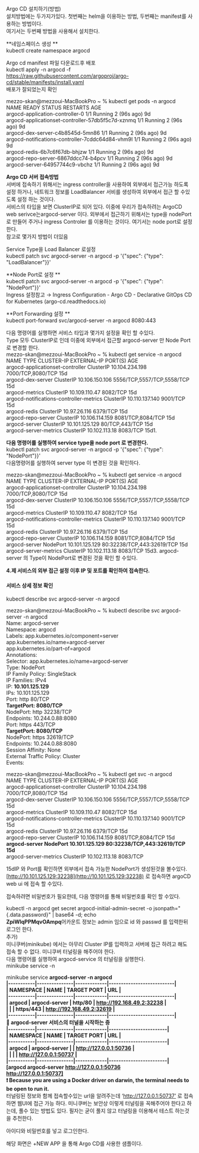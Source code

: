 Argo CD 설치하기(방법)     
설치방법에는 두가지가있다. 첫번째는 helm을 이용하는 방법, 두번째는 manifest를 사용하는 방법이다.      
여기서는 두번째 방법을 사용해서 설치한다.      

**네임스페이스 생성  **  
kubectl create namespace argocd  

Argo cd manifest 파일 다운로드후 배포  
kubectl apply -n argocd -f https://raw.githubusercontent.com/argoproj/argo-cd/stable/manifests/install.yaml  
배포가 잘되었는지 확인  

mezzo-skan@mezzoui-MacBookPro ~ % kubectl get pods -n argocd   
NAME                                                READY   STATUS    RESTARTS      AGE  
argocd-application-controller-0                     1/1     Running   2 (96s ago)   9d  
argocd-applicationset-controller-57db5f5c7d-xznmq   1/1     Running   2 (96s ago)   9d  
argocd-dex-server-c4b8545d-5mn86                    1/1     Running   2 (96s ago)   9d  
argocd-notifications-controller-7cddc64d84-vhm9l    1/1     Running   2 (96s ago)   9d  
argocd-redis-6b7c6f67db-bhjzw                       1/1     Running   2 (96s ago)   9d  
argocd-repo-server-6867ddcc74-b4pcv                 1/1     Running   2 (96s ago)   9d  
argocd-server-64957744c9-vbchz                      1/1     Running   2 (96s ago)   9d

**Argo CD 서버 접속방법**  
서버에 접속하기 위해서는 ingress controller을 사용하여 외부에서 접근가능 하도록 설정 하거나, 네트워크 정보를 LoadBalancer 서비를 생성하여 외부에서 접근 할 수있도록 설정 하는 것이다.  
서비스의 타입을 보면 ClusterIP로 되어 있다. 이중에 우리가 접속하려는 ArgoCD web serivce는argocd-server 이다. 외부에서 접근하기 위해서는 type을 nodePort로 만들어 주거나 ingress Controler 를 이용하는 것이다. 여기서는 node port로 설정한다.  
참고로 몇가지 방법이 더있음  

Service Type을 Load Balancer 로설정    
kubectl patch svc argocd-server -n argocd -p '{"spec": {"type": "LoadBalancer"}}'  

**Node Port로 설정  **  
kubectl patch svc argocd-server -n argocd -p '{"spec": {"type": "NodePort"}}'  
Ingress 설정참고 → Ingress Configuration - Argo CD - Declarative GitOps CD for Kubernetes (argo-cd.readthedocs.io)  

**Port Forwarding 설정  **  
kubectl port-forward svc/argocd-server -n argocd 8080:443   

다음 명령어를 실행하면 서비스 타입과 몇가지 설정을 확인 할 수있다.   
Type 모두 ClusterIP로 인데 이중에 외부에서 접근할 argocd-server 만 Node Port로 변경할 한다.  
mezzo-skan@mezzoui-MacBookPro ~ %  kubectl get service -n argocd    
NAME                                      TYPE        CLUSTER-IP       EXTERNAL-IP   PORT(S)                      AGE  
argocd-applicationset-controller          ClusterIP   10.104.234.198   <none>        7000/TCP,8080/TCP            15d  
argocd-dex-server                         ClusterIP   10.106.150.106   <none>        5556/TCP,5557/TCP,5558/TCP   15d  
argocd-metrics                            ClusterIP   10.109.110.47    <none>        8082/TCP                     15d  
argocd-notifications-controller-metrics   ClusterIP   10.110.137.140   <none>        9001/TCP                     15d  
argocd-redis                              ClusterIP   10.97.26.116     <none>        6379/TCP                     15d  
argocd-repo-server                        ClusterIP   10.106.114.159   <none>        8081/TCP,8084/TCP            15d  
argocd-server                             ClusterIP    10.101.125.129   <none>       80/TCP,443/TCP               15d  
argocd-server-metrics                     ClusterIP   10.102.113.18    <none>        8083/TCP                     15d1.

**다음 명령어를 실행하여 service type을 node port 로 변경한다.**  
kubectl patch svc argocd-server -n argocd -p '{"spec": {"type": "NodePort"}}'  
다음명령어를 실행하여 server type 이 변경된 것을 확인하다.  

mezzo-skan@mezzoui-MacBookPro ~ %  kubectl get service -n argocd   
NAME                                      TYPE        CLUSTER-IP       EXTERNAL-IP   PORT(S)                      AGE  
argocd-applicationset-controller          ClusterIP   10.104.234.198   <none>        7000/TCP,8080/TCP            15d  
argocd-dex-server                         ClusterIP   10.106.150.106   <none>        5556/TCP,5557/TCP,5558/TCP   15d  
argocd-metrics                            ClusterIP   10.109.110.47    <none>        8082/TCP                     15d  
argocd-notifications-controller-metrics   ClusterIP   10.110.137.140   <none>        9001/TCP                     15d  
argocd-redis                              ClusterIP   10.97.26.116     <none>        6379/TCP                     15d  
argocd-repo-server                        ClusterIP   10.106.114.159   <none>        8081/TCP,8084/TCP            15d  
argocd-server                             NodePort    10.101.125.129   <none>        80:32238/TCP,443:32619/TCP   15d  
argocd-server-metrics                     ClusterIP   10.102.113.18    <none>        8083/TCP                     15d3.
argocd-server 의 Type이 NodePort로 변경된 것을 확인 할 수있다.  

**4.제 서비스의 외부 접근 설정 이후 IP 및 포트를 확인하여 접속한다.**  
#### 서비스 상세 정보 확인 
kubectl describe svc argocd-server -n argocd  

mezzo-skan@mezzoui-MacBookPro ~ % kubectl describe svc argocd-server -n argocd   
Name:                     argocd-server    
Namespace:                argocd    
Labels:                   app.kubernetes.io/component=server       
                          app.kubernetes.io/name=argocd-server    
                          app.kubernetes.io/part-of=argocd    
Annotations:              <none>     
Selector:                 app.kubernetes.io/name=argocd-server    
Type:                     NodePort    
IP Family Policy:         SingleStack    
IP Families:              IPv4   
IP:                       **10.101.125.129**    
IPs:                      10.101.125.129        
Port:                     http  80/TCP     
**TargetPort:               8080/TCP**       
NodePort:                 http  32238/TCP    
Endpoints:                10.244.0.88:8080      
Port:                     https  443/TCP    
**TargetPort:               8080/TCP**     
NodePort:                 https  32619/TCP        
Endpoints:                10.244.0.88:8080     
Session Affinity:         None    
External Traffic Policy:  Cluster    
Events:                   <none>     

mezzo-skan@mezzoui-MacBookPro ~ % kubectl get svc -n argocd     
NAME                                      TYPE        CLUSTER-IP       EXTERNAL-IP   PORT(S)                      AGE      
argocd-applicationset-controller          ClusterIP   10.104.234.198   <none>        7000/TCP,8080/TCP            15d    
argocd-dex-server                         ClusterIP   10.106.150.106   <none>        5556/TCP,5557/TCP,5558/TCP   15d        
argocd-metrics                            ClusterIP   10.109.110.47    <none>        8082/TCP                     15d     
argocd-notifications-controller-metrics   ClusterIP   10.110.137.140   <none>        9001/TCP                     15d   
argocd-redis                              ClusterIP   10.97.26.116     <none>        6379/TCP                     15d     
argocd-repo-server                        ClusterIP   10.106.114.159   <none>        8081/TCP,8084/TCP            15d    
**argocd-server                             NodePort    10.101.125.129   <none>        80:32238/TCP,443:32619/TCP   15d**      
argocd-server-metrics                     ClusterIP   10.102.113.18    <none>        8083/TCP                       

15dIP 와 Port를 확인하면 외부에서 접속 가능한 NodePort가 생성된것을 볼수있다.  
[http://10.101.125.129:32238](http://10.101.125.129:32238) 로 접속하면 argoCD web ui 에 접속 할 수있다.  

접속하려면 비밀번호가 필요한데, 다음 명령어를 통해 비밀번호를 확인 할 수있다.  

kubectl -n argocd get secret argocd-initial-admin-secret -o jsonpath="{.data.password}" | base64 -d; echo    
**ZpiWlqPPMqvOAmpq**어카운트 정보는 admin 임으로 id 와 passwd 를 입력한뒤 로그인 한다.      
추가)       
미니쿠버(minikube) 에서는 아무리 Cluster IP를 입력하고 서버에 접근 하려고 해도 접속 할 수 없다. 미니쿠버 터널링을 해주어야 한다.     
다음 명령어를 실행하여 argocd-service 의 터널링을 실행한다.                 
minikube service <service name> -n <nsmespace>   

minikube service **argocd-server  -n argocd    
|-----------|---------------|-------------|---------------------------|    
| NAMESPACE |     NAME      | TARGET PORT |            URL            |       
|-----------|---------------|-------------|---------------------------|    
| argocd    | argocd-server | http/80     | http://192.168.49.2:32238 |    
|           |               | https/443   | http://192.168.49.2:32619 |     
|-----------|---------------|-------------|---------------------------|  
🏃  argocd-server 서비스의 터널을 시작하는 중      
|-----------|---------------|-------------|------------------------|     
| NAMESPACE |     NAME      | TARGET PORT |          URL           |     
|-----------|---------------|-------------|------------------------|       
| argocd    | argocd-server |             | http://127.0.0.1:50736 |  
|           |               |             | http://127.0.0.1:50737 |  
|-----------|---------------|-------------|------------------------|  
[argocd argocd-server  http://127.0.0.1:50736  
http://127.0.0.1:50737]  
❗  Because you are using a Docker driver on darwin, the terminal needs to be open to run it.**  
터널링된 정보와 함께 접속할수있는 url을 알려주는데 ‘http://127.0.0.1:50737’ 로 접속하면 웹UI에 접근 가능 하다. 미니쿠버는 보안상 이렇게 터널링을 꼭해주어야 한다고 하는데, 풀수 있는 방법도 있다.  필자는 굳이 풀지 않고 터널링을 이용해서 테스트 하는것을 추천한다.   



아이디와 비밀번호를 넣고 로그인한다.  

해당 화면은 +NEW APP 을 통해 Argo CD를 사용한 샘플이다.
